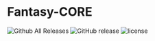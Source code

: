 # Fantasy-CORE

![Github All Releases](https://img.shields.io/github/downloads/devkoks/Fantasy-CORE/total.svg) ![GitHub release](https://img.shields.io/github/release/devkoks/Fantasy-CORE.svg) ![license](https://img.shields.io/github/license/devkoks/Fantasy-CORE.svg)
